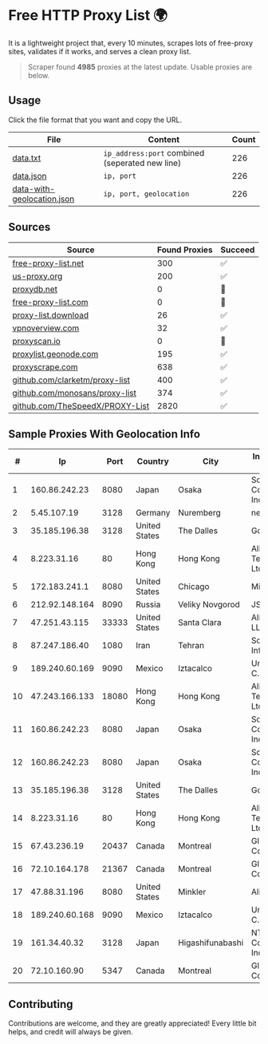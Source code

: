 
# Free HTTP Proxy List 🌍

It is a lightweight project that, every 10 minutes, scrapes lots of free-proxy sites, validates if it works, and serves a clean proxy list.


> Scraper found **4985** proxies at the latest update. Usable proxies are below.

## Usage

Click the file format that you want and copy the URL.


|File|Content|Count|
|----|-------|-----|
|[data.txt](https://raw.githubusercontent.com/themiralay/Proxy-List-World/master/data.txt)|`ip_address:port` combined (seperated new line)|226|
|[data.json](https://raw.githubusercontent.com/themiralay/Proxy-List-World/master/data.json)|`ip, port`|226|
|[data-with-geolocation.json](https://raw.githubusercontent.com/themiralay/Proxy-List-World/master/data-with-geolocation.json)|`ip, port, geolocation`|226|

## Sources

|Source|Found Proxies|Succeed|
|------|-------------|-------|
|[free-proxy-list.net](https://free-proxy-list.net)|300|✅|
|[us-proxy.org](https://www.us-proxy.org)|200|✅|
|[proxydb.net](http://proxydb.net)|0|🚫|
|[free-proxy-list.com](https://free-proxy-list.com/?page=&port=&type%5B%5D=http&type%5B%5D=https&up_time=0&search=Search)|0|🚫|
|[proxy-list.download](https://www.proxy-list.download/HTTP)|26|✅|
|[vpnoverview.com](https://vpnoverview.com/privacy/anonymous-browsing/free-proxy-servers)|32|✅|
|[proxyscan.io](https://www.proxyscan.io)|0|🚫|
|[proxylist.geonode.com](https://proxylist.geonode.com/api/proxy-list?limit=300&page=1&sort_by=lastChecked&sort_type=desc&protocols=http,https)|195|✅|
|[proxyscrape.com](https://api.proxyscrape.com/v2/?request=displayproxies&protocol=http&timeout=10000&country=all&ssl=all&anonymity=all)|638|✅|
|[github.com/clarketm/proxy-list](https://raw.githubusercontent.com/clarketm/proxy-list/master/proxy-list-raw.txt)|400|✅|
|[github.com/monosans/proxy-list](https://raw.githubusercontent.com/monosans/proxy-list/main/proxies/http.txt)|374|✅|
|[github.com/TheSpeedX/PROXY-List](https://raw.githubusercontent.com/TheSpeedX/PROXY-List/master/http.txt)|2820|✅|


## Sample Proxies With Geolocation Info

|#|Ip|Port|Country|City|Internet Service Provider|
|-|--|----|-------|----|-------------------------|
|1|160.86.242.23|8080|Japan|Osaka|Sony Network Communications Inc|
|2|5.45.107.19|3128|Germany|Nuremberg|netcup GmbH|
|3|35.185.196.38|3128|United States|The Dalles|Google LLC|
|4|8.223.31.16|80|Hong Kong|Hong Kong|Alibaba (US) Technology Co., Ltd.|
|5|172.183.241.1|8080|United States|Chicago|Microsoft|
|6|212.92.148.164|8090|Russia|Veliky Novgorod|JSC Vimpelcom|
|7|47.251.43.115|33333|United States|Santa Clara|Alibaba Cloud LLC|
|8|87.247.186.40|1080|Iran|Tehran|Sotoon Cloud Infrastracuture|
|9|189.240.60.169|9090|Mexico|Iztacalco|Uninet S.A. de C.V.|
|10|47.243.166.133|18080|Hong Kong|Hong Kong|Alibaba (US) Technology Co., Ltd.|
|11|160.86.242.23|8080|Japan|Osaka|Sony Network Communications Inc|
|12|160.86.242.23|8080|Japan|Osaka|Sony Network Communications Inc|
|13|35.185.196.38|3128|United States|The Dalles|Google LLC|
|14|8.223.31.16|80|Hong Kong|Hong Kong|Alibaba (US) Technology Co., Ltd.|
|15|67.43.236.19|20437|Canada|Montreal|GloboTech Communications|
|16|72.10.164.178|21367|Canada|Montreal|GloboTech Communications|
|17|47.88.31.196|8080|United States|Minkler|Alibaba.com LLC|
|18|189.240.60.168|9090|Mexico|Iztacalco|Uninet S.A. de C.V.|
|19|161.34.40.32|3128|Japan|Higashifunabashi|NTT PC Communications, Inc.|
|20|72.10.160.90|5347|Canada|Montreal|GloboTech Communications|



## Contributing

Contributions are welcome, and they are greatly appreciated! Every
little bit helps, and credit will always be given.


